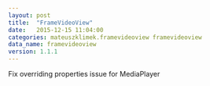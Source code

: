 ```yaml
---
layout: post
title:  "FrameVideoView"
date:   2015-12-15 11:04:00
categories: mateuszklimek.framevideoview framevideoview
data_name: framevideoview
version: 1.1.1
---
```


Fix overriding properties issue for MediaPlayer

